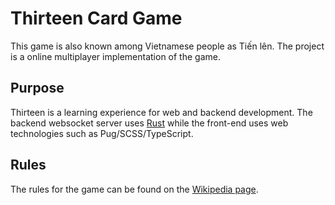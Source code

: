 # Thirteen Card Game
This game is also known among Vietnamese people as Tiến lên.
The project is a online multiplayer implementation of the game. 

## Purpose
Thirteen is a learning experience for web and backend development. 
The backend websocket server uses [Rust](https://www.rust-lang.org/en-US/) while the front-end uses 
web technologies such as Pug/SCSS/TypeScript.

## Rules
The rules for the game can be found on the [Wikipedia page](https://en.wikipedia.org/wiki/Ti%E1%BA%BFn_l%C3%AAn).